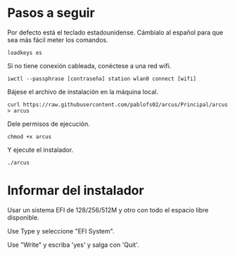 # Pasos a seguir
Por defecto está el teclado estadounidense. Cámbialo al español para que sea más fácil meter los comandos.

`loadkeys es`

Si no tiene conexión cableada, conéctese a una red wifi.

`iwctl --passphrase [contraseña] station wlan0 connect [wifi]`

Bájese el archivo de instalación en la máquina local.

`curl https://raw.githubusercontent.com/pablofs02/arcus/Principal/arcus > arcus`

Dele permisos de ejecución.

`chmod +x arcus`

Y ejecute el instalador.

`./arcus`

# Informar del instalador
Usar un sistema EFI de 128/256/512M y otro con todo el espacio libre disponible.

Use Type y seleccione "EFI System".

Use "Write" y escriba 'yes' y salga con 'Quit'.
